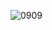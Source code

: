 ![0909](https://github.com/MarinaTret/3.1.-Docker/assets/151911577/3ff4d7f1-2f5b-49ed-8046-2da381d85621)
